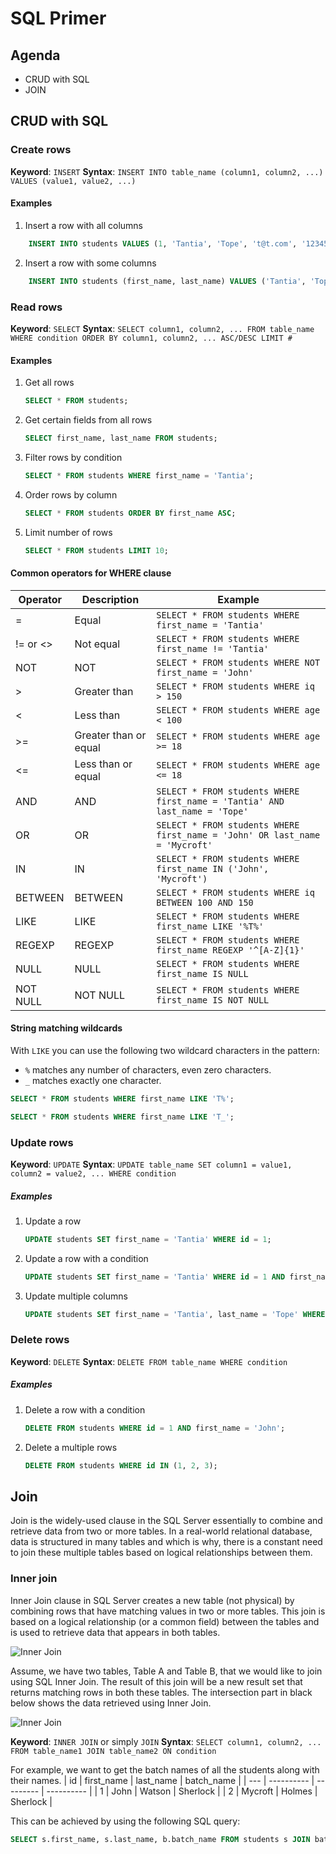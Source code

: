 # SQL Primer

## Agenda
* CRUD with SQL
* JOIN


## CRUD with SQL

### Create rows

**Keyword**: `INSERT`
**Syntax**: `INSERT INTO table_name (column1, column2, ...) VALUES (value1, value2, ...)`

#### Examples

1. Insert a row with all columns
```sql
    INSERT INTO students VALUES (1, 'Tantia', 'Tope', 't@t.com', '1234567890', 1);
```

2. Insert a row with some columns
```sql
    INSERT INTO students (first_name, last_name) VALUES ('Tantia', 'Tope');
```
### Read rows

**Keyword**: `SELECT`
**Syntax**: `SELECT column1, column2, ... FROM table_name WHERE condition ORDER BY column1, column2, ... ASC/DESC LIMIT #`

#### Examples

1. Get all rows

    ```sql
    SELECT * FROM students;
    ```

2. Get certain fields from all rows

    ```sql
    SELECT first_name, last_name FROM students;
    ```
3. Filter rows by condition
    
    ```sql
    SELECT * FROM students WHERE first_name = 'Tantia';
    ```
4. Order rows by column
    
    ```sql
    SELECT * FROM students ORDER BY first_name ASC;
    ```
5. Limit number of rows
    
    ```sql
    SELECT * FROM students LIMIT 10;
    ```

#### Common operators for WHERE clause

| Operator | Description           | Example                                                                     |
| -------- | --------------------- | --------------------------------------------------------------------------- |
| =        | Equal                 | `SELECT * FROM students WHERE first_name = 'Tantia'`                        |
| != or <> | Not equal             | `SELECT * FROM students WHERE first_name != 'Tantia'`                       |
| NOT      | NOT                   | `SELECT * FROM students WHERE NOT first_name = 'John'`                      |
| >        | Greater than          | `SELECT * FROM students WHERE iq > 150`                                     |
| <        | Less than             | `SELECT * FROM students WHERE age < 100`                                    |
| >=       | Greater than or equal | `SELECT * FROM students WHERE age >= 18`                                    |
| <=       | Less than or equal    | `SELECT * FROM students WHERE age <= 18`                                    |
| AND      | AND                   | `SELECT * FROM students WHERE first_name = 'Tantia' AND last_name = 'Tope'` |
| OR       | OR                    | `SELECT * FROM students WHERE first_name = 'John' OR last_name = 'Mycroft'` |
| IN       | IN                    | `SELECT * FROM students WHERE first_name IN ('John', 'Mycroft')`            |
| BETWEEN  | BETWEEN               | `SELECT * FROM students WHERE iq BETWEEN 100 AND 150`                       |
| LIKE     | LIKE                  | `SELECT * FROM students WHERE first_name LIKE '%T%'`                        |
| REGEXP   | REGEXP                | `SELECT * FROM students WHERE first_name REGEXP '^[A-Z]{1}'`                |
| NULL     | NULL                  | `SELECT * FROM students WHERE first_name IS NULL`                           |
| NOT NULL | NOT NULL              | `SELECT * FROM students WHERE first_name IS NOT NULL`                       |

#### String matching wildcards

With `LIKE` you can use the following two wildcard characters in the pattern:
* `%` matches any number of characters, even zero characters.
* `_` matches exactly one character.

```sql
SELECT * FROM students WHERE first_name LIKE 'T%';
```

```sql
SELECT * FROM students WHERE first_name LIKE 'T_';
```

### Update rows

**Keyword**: `UPDATE`
**Syntax**: `UPDATE table_name SET column1 = value1, column2 = value2, ... WHERE condition`
    
##### Examples
    
  1. Update a row
  
      ```sql
      UPDATE students SET first_name = 'Tantia' WHERE id = 1;
      ```
  2. Update a row with a condition
  
      ```sql
      UPDATE students SET first_name = 'Tantia' WHERE id = 1 AND first_name = 'John';
      ```
  
  3. Update multiple columns
  
      ```sql
      UPDATE students SET first_name = 'Tantia', last_name = 'Tope' WHERE id = 1 AND first_name = 'John';
      ```

### Delete rows

**Keyword**: `DELETE`
**Syntax**: `DELETE FROM table_name WHERE condition`
    
##### Examples
    

1. Delete a row with a condition
 
     ```sql
     DELETE FROM students WHERE id = 1 AND first_name = 'John';
     ```
 
2. Delete a multiple rows
 
     ```sql
     DELETE FROM students WHERE id IN (1, 2, 3);
     ```

## Join

Join is the widely-used clause in the SQL Server essentially to combine and retrieve data from two or more tables. In a real-world relational database, data is structured in many tables and which is why, there is a constant need to join these multiple tables based on logical relationships between them.

### Inner join

Inner Join clause in SQL Server creates a new table (not physical) by combining rows that have matching values in two or more tables. This join is based on a logical relationship (or a common field) between the tables and is used to retrieve data that appears in both tables.

![Inner Join](https://i.stack.imgur.com/kZcvR.gif)

Assume, we have two tables, Table A and Table B, that we would like to join using SQL Inner Join. The result of this join will be a new result set that returns matching rows in both these tables. The intersection part in black below shows the data retrieved using Inner Join.

![Inner Join](https://www.sqlshack.com/wp-content/uploads/2019/06/venn-diagram-representation-of-sql-inner-join-.png)

**Keyword**: `INNER JOIN` or simply `JOIN`
**Syntax**: `SELECT column1, column2, ... FROM table_name1 JOIN table_name2 ON condition`

For example, we want to get the batch names of all the students along with their names.
| id  | first_name | last_name | batch_name |
| --- | ---------- | --------- | ---------- |
| 1   | John       | Watson    | Sherlock   |
| 2   | Mycroft    | Holmes    | Sherlock   |

This can be achieved by using the following SQL query:

```sql
SELECT s.first_name, s.last_name, b.batch_name FROM students s JOIN batches ON s.batch_id = b.id;
```